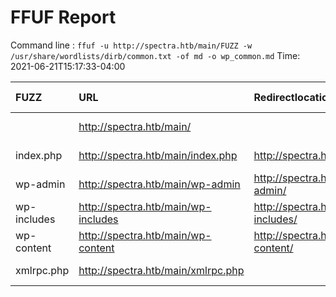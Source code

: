 # FFUF Report

  Command line : `ffuf -u http://spectra.htb/main/FUZZ -w /usr/share/wordlists/dirb/common.txt -of md -o wp_common.md`
  Time: 2021-06-21T15:17:33-04:00

  | FUZZ | URL | Redirectlocation | Position | Status Code | Content Length | Content Words | Content Lines | Content Type | ResultFile |
  | :- | :-- | :--------------- | :---- | :------- | :---------- | :------------- | :------------ | :--------- | :----------- |
  |  | http://spectra.htb/main/ |  | 1 | 200 | 25940 | 1217 | 347 | text/html; charset=UTF-8 |  |
  | index.php | http://spectra.htb/main/index.php | http://spectra.htb/main/ | 2021 | 301 | 0 | 1 | 1 | text/html; charset=UTF-8 |  |
  | wp-admin | http://spectra.htb/main/wp-admin | http://spectra.htb/main/wp-admin/ | 4485 | 301 | 169 | 5 | 8 | text/html |  |
  | wp-includes | http://spectra.htb/main/wp-includes | http://spectra.htb/main/wp-includes/ | 4501 | 301 | 169 | 5 | 8 | text/html |  |
  | wp-content | http://spectra.htb/main/wp-content | http://spectra.htb/main/wp-content/ | 4495 | 301 | 169 | 5 | 8 | text/html |  |
  | xmlrpc.php | http://spectra.htb/main/xmlrpc.php |  | 4568 | 405 | 42 | 6 | 1 | text/plain;charset=UTF-8 |  |
  